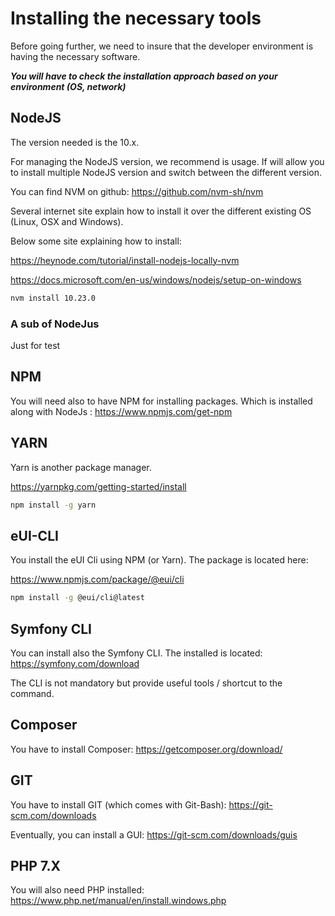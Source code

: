 Installing the necessary tools
==============================

Before going further, we need to insure that the developer environment is having the necessary software.

***You will have to check the installation approach based on your environment (OS, network)***

## NodeJS

The version needed is the 10.x.

For managing the NodeJS version, we recommend is usage. If will allow you to install multiple NodeJS version and switch between the different version.

You can find NVM on github: <https://github.com/nvm-sh/nvm>

Several internet site explain how to install it over the different existing OS (Linux, OSX and Windows).

Below some site explaining how to install:

<https://heynode.com/tutorial/install-nodejs-locally-nvm>

<https://docs.microsoft.com/en-us/windows/nodejs/setup-on-windows>

```bash
nvm install 10.23.0
```

### A sub of NodeJus

Just for test

## NPM

You will need also to have NPM for installing packages. Which is installed along with NodeJs : <https://www.npmjs.com/get-npm>

## YARN

Yarn is another package manager.

<https://yarnpkg.com/getting-started/install>

```bash
npm install -g yarn
```

## eUI-CLI

You install the eUI Cli using NPM (or Yarn). The package is located here:

<https://www.npmjs.com/package/@eui/cli>

```bash
npm install -g @eui/cli@latest
```

## Symfony CLI

You can install also the Symfony CLI. The installed is located: <https://symfony.com/download>

The CLI is not mandatory but provide useful tools / shortcut to the command.

## Composer

You have to install Composer: <https://getcomposer.org/download/>

## GIT

You have to install GIT (which comes with Git-Bash): <https://git-scm.com/downloads>

Eventually, you can install a GUI: <https://git-scm.com/downloads/guis>

## PHP 7.X

You will also need PHP installed: <https://www.php.net/manual/en/install.windows.php>